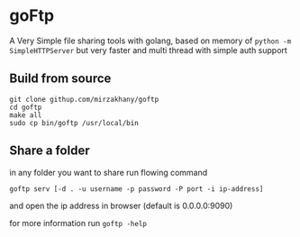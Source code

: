 # goFtp

A Very Simple file sharing tools with golang, based on memory of ```python -m SimpleHTTPServer``` but
very faster and multi thread with simple auth support

## Build from source

    git clone githup.com/mirzakhany/goftp
    cd goftp
    make all
    sudo cp bin/goftp /usr/local/bin    
    

## Share a folder

in any folder you want to share run flowing command
    
    goftp serv [-d . -u username -p password -P port -i ip-address]

and open the ip address in browser (default is 0.0.0.0:9090)

for more information run ```goftp -help```